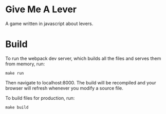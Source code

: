 # Give Me A Lever

A game written in javascript about levers.

# Build

To run the webpack dev server, which builds all the files and serves
them from memory, run:

```
make run
```

Then navigate to localhost:8000. The build will be recompiled and your
browser will refresh whenever you modify a source file.

To build files for production, run:

```
make build
```

